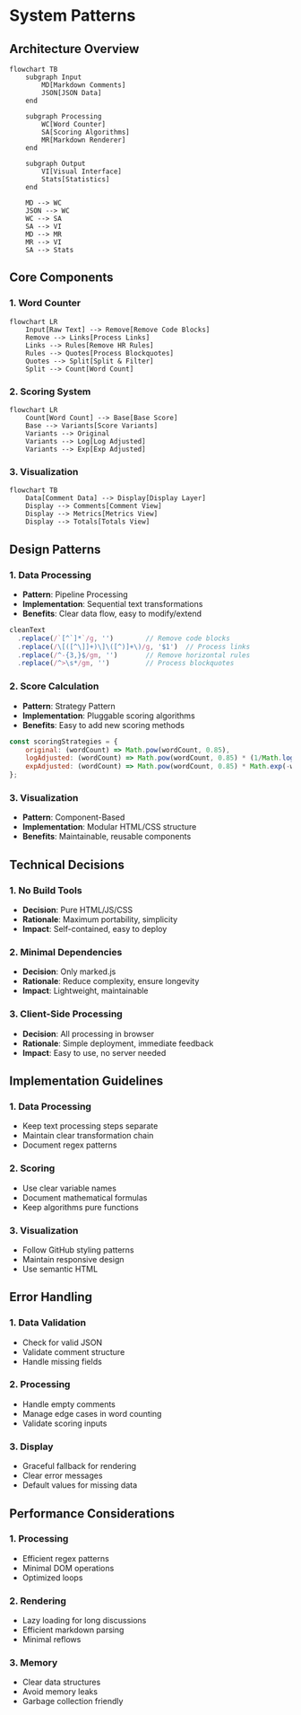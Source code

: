 # System Patterns

## Architecture Overview

```mermaid
flowchart TB
    subgraph Input
        MD[Markdown Comments]
        JSON[JSON Data]
    end

    subgraph Processing
        WC[Word Counter]
        SA[Scoring Algorithms]
        MR[Markdown Renderer]
    end

    subgraph Output
        VI[Visual Interface]
        Stats[Statistics]
    end

    MD --> WC
    JSON --> WC
    WC --> SA
    SA --> VI
    MD --> MR
    MR --> VI
    SA --> Stats
```

## Core Components

### 1. Word Counter
```mermaid
flowchart LR
    Input[Raw Text] --> Remove[Remove Code Blocks]
    Remove --> Links[Process Links]
    Links --> Rules[Remove HR Rules]
    Rules --> Quotes[Process Blockquotes]
    Quotes --> Split[Split & Filter]
    Split --> Count[Word Count]
```

### 2. Scoring System
```mermaid
flowchart LR
    Count[Word Count] --> Base[Base Score]
    Base --> Variants[Score Variants]
    Variants --> Original
    Variants --> Log[Log Adjusted]
    Variants --> Exp[Exp Adjusted]
```

### 3. Visualization
```mermaid
flowchart TB
    Data[Comment Data] --> Display[Display Layer]
    Display --> Comments[Comment View]
    Display --> Metrics[Metrics View]
    Display --> Totals[Totals View]
```

## Design Patterns

### 1. Data Processing
- **Pattern**: Pipeline Processing
- **Implementation**: Sequential text transformations
- **Benefits**: Clear data flow, easy to modify/extend
```javascript
cleanText
  .replace(/`[^`]*`/g, '')        // Remove code blocks
  .replace(/\[([^\]]+)\]\([^)]+\)/g, '$1')  // Process links
  .replace(/^-{3,}$/gm, '')       // Remove horizontal rules
  .replace(/^>\s*/gm, '')         // Process blockquotes
```

### 2. Score Calculation
- **Pattern**: Strategy Pattern
- **Implementation**: Pluggable scoring algorithms
- **Benefits**: Easy to add new scoring methods
```javascript
const scoringStrategies = {
    original: (wordCount) => Math.pow(wordCount, 0.85),
    logAdjusted: (wordCount) => Math.pow(wordCount, 0.85) * (1/Math.log2(wordCount + 2)),
    expAdjusted: (wordCount) => Math.pow(wordCount, 0.85) * Math.exp(-wordCount/100)
};
```

### 3. Visualization
- **Pattern**: Component-Based
- **Implementation**: Modular HTML/CSS structure
- **Benefits**: Maintainable, reusable components

## Technical Decisions

### 1. No Build Tools
- **Decision**: Pure HTML/JS/CSS
- **Rationale**: Maximum portability, simplicity
- **Impact**: Self-contained, easy to deploy

### 2. Minimal Dependencies
- **Decision**: Only marked.js
- **Rationale**: Reduce complexity, ensure longevity
- **Impact**: Lightweight, maintainable

### 3. Client-Side Processing
- **Decision**: All processing in browser
- **Rationale**: Simple deployment, immediate feedback
- **Impact**: Easy to use, no server needed

## Implementation Guidelines

### 1. Data Processing
- Keep text processing steps separate
- Maintain clear transformation chain
- Document regex patterns

### 2. Scoring
- Use clear variable names
- Document mathematical formulas
- Keep algorithms pure functions

### 3. Visualization
- Follow GitHub styling patterns
- Maintain responsive design
- Use semantic HTML

## Error Handling

### 1. Data Validation
- Check for valid JSON
- Validate comment structure
- Handle missing fields

### 2. Processing
- Handle empty comments
- Manage edge cases in word counting
- Validate scoring inputs

### 3. Display
- Graceful fallback for rendering
- Clear error messages
- Default values for missing data

## Performance Considerations

### 1. Processing
- Efficient regex patterns
- Minimal DOM operations
- Optimized loops

### 2. Rendering
- Lazy loading for long discussions
- Efficient markdown parsing
- Minimal reflows

### 3. Memory
- Clear data structures
- Avoid memory leaks
- Garbage collection friendly

